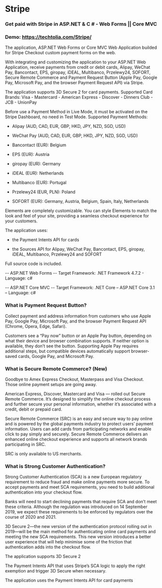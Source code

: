 # Stripe
### Get paid with Stripe in ASP.NET &amp; C # - Web Forms || Core MVC

### Demo: https://techtolia.com/Stripe/

The application, ASP.NET Web Forms or Core MVC Web Application builded for Stripe Checkout custom payment forms on the web.

With integrating and customizing the application to your ASP.NET Web Application, receive payments from credit or debit cards, Alipay, WeChat Pay, Bancontact, EPS, giropay, iDEAL, Multibanco, Przelewy24, SOFORT, Secure Remote Commerce and Payment Request Button (Apple Pay, Google Pay, Microsoft Pay, and the browser Payment Request API) via Stripe.

The application supports 3D Secure 2 for card payments. Supported Card Brands: Visa - Mastercard - American Express - Discover - Dinners Club - JCB - UnionPay

Before use a Payment Method in Live Mode, it must be activated on the Stripe Dashboard, no need in Test Mode. Supported Payment Methods:

* Alipay (AUD, CAD, EUR, GBP, HKD, JPY, NZD, SGD, USD)

* WeChat Pay (AUD, CAD, EUR, GBP, HKD, JPY, NZD, SGD, USD)

* Bancontact (EUR): Belgium

* EPS (EUR): Austria

* giropay (EUR): Germany

* iDEAL (EUR): Netherlands

* Multibanco (EUR): Portugal

* Przelewy24 (EUR, PLN): Poland

* SOFORT (EUR): Germany, Austria, Belgium, Spain, Italy, Netherlands

Elements are completely customizable. You can style Elements to match the look and feel of your site, providing a seamless checkout experience for your customers.

The application uses:

- the Payment Intents API for cards

- the Sources API for Alipay, WeChat Pay, Bancontact, EPS, giropay, iDEAL, Multibanco, Przelewy24 and SOFORT

Full source code is included.

-- ASP.NET Web Forms -- Target Framework: .NET Framework 4.7.2 - Language: c#

-- ASP.NET Core MVC -- Target Framework: .NET Core – ASP.NET Core 3.1 – Language: c#


### What is Payment Request Button?
Collect payment and address information from customers who use Apple Pay, Google Pay, Microsoft Pay, and the browser Payment Request API (Chrome, Opera, Edge, Safari).

Customers see a “Pay now” button or an Apple Pay button, depending on what their device and browser combination supports. If neither option is available, they don’t see the button. Supporting Apple Pay requires additional steps, but compatible devices automatically support browser-saved cards, Google Pay, and Microsoft Pay.


### What is Secure Remote Commerce? (New)
Goodbye to Amex Express Checkout, Masterpass and Visa Checkout. Those online payment setups are going away.

American Express, Discover, Mastercard and Visa — rolled out Secure Remote Commerce. It’s designed to simplify the online checkout process and further secure your personal information, whether it’s associated with a credit, debit or prepaid card.

Secure Remote Commerce (SRC) is an easy and secure way to pay online and is powered by the global payments industry to protect users’ payment information. Users can add cards from participating networks and enable click to pay simply and securely. Secure Remote Commerce delivers an enhanced online checkout experience and supports all network brands participating in SRC.

SRC is only available to US merchants.

### What is Strong Customer Authentication?
Strong Customer Authentication (SCA) is a new European regulatory requirement to reduce fraud and make online payments more secure. To accept payments and meet SCA requirements, you need to build additional authentication into your checkout flow.

Banks will need to start declining payments that require SCA and don’t meet these criteria. Although the regulation was introduced on 14 September 2019, we expect these requirements to be enforced by regulators over the course of 2020 and 2021.

3D Secure 2—the new version of the authentication protocol rolling out in 2019—will be the main method for authenticating online card payments and meeting the new SCA requirements. This new version introduces a better user experience that will help minimise some of the friction that authentication adds into the checkout flow.

The application supports 3D Secure 2

The Payment Intents API that uses Stripe’s SCA logic to apply the right exemption and trigger 3D Secure when necessary.

The application uses the Payment Intents API for card payments
